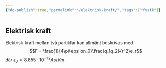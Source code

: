 ```yaml
---
{"dg-publish":true,"permalink":"/elektrisk-kraft/","tags":["fysik"]}
---
```


## Elektrisk kraft
Elektrisk kraft mellan två partiklar kan allmänt beskrivas med
$$F = \frac{1}{4\pi\epsilon_0}\frac{q_1q_2}{r^2}e_r$$
    där $\epsilon_0 = 8.855\cdot10^{-12}As/Vm$.